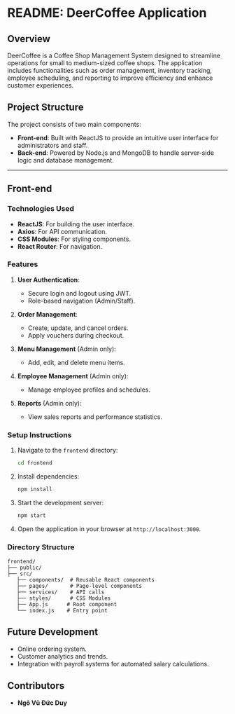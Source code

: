 # README: DeerCoffee Application

## Overview
DeerCoffee is a Coffee Shop Management System designed to streamline operations for small to medium-sized coffee shops. The application includes functionalities such as order management, inventory tracking, employee scheduling, and reporting to improve efficiency and enhance customer experiences.

## Project Structure
The project consists of two main components:

- **Front-end**: Built with ReactJS to provide an intuitive user interface for administrators and staff.
- **Back-end**: Powered by Node.js and MongoDB to handle server-side logic and database management.

---

## Front-end

### Technologies Used
- **ReactJS**: For building the user interface.
- **Axios**: For API communication.
- **CSS Modules**: For styling components.
- **React Router**: For navigation.

### Features
1. **User Authentication**:
   - Secure login and logout using JWT.
   - Role-based navigation (Admin/Staff).

2. **Order Management**:
   - Create, update, and cancel orders.
   - Apply vouchers during checkout.

3. **Menu Management** (Admin only):
   - Add, edit, and delete menu items.

4. **Employee Management** (Admin only):
   - Manage employee profiles and schedules.

5. **Reports** (Admin only):
   - View sales reports and performance statistics.

### Setup Instructions
1. Navigate to the `frontend` directory:
   ```bash
   cd frontend
   ```
2. Install dependencies:
   ```bash
   npm install
   ```
3. Start the development server:
   ```bash
   npm start
   ```
4. Open the application in your browser at `http://localhost:3000`.

### Directory Structure
```
frontend/
├── public/
├── src/
   ├── components/  # Reusable React components
   ├── pages/       # Page-level components
   ├── services/    # API calls
   ├── styles/      # CSS Modules
   ├── App.js      # Root component
   └── index.js    # Entry point
```

## Future Development
- Online ordering system.
- Customer analytics and trends.
- Integration with payroll systems for automated salary calculations.

## Contributors
- **Ngô Vũ Đức Duy**



